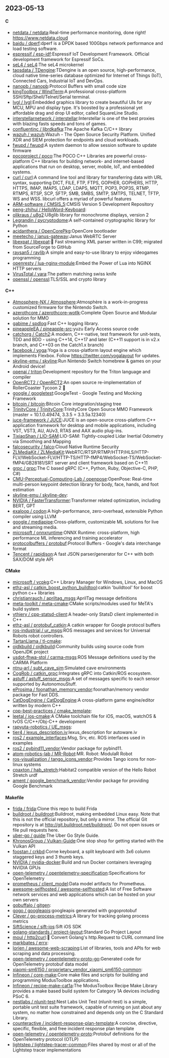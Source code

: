 ## 2023-05-13

#### C
* [netdata / netdata](https://github.com/netdata/netdata):Real-time performance monitoring, done right! https://www.netdata.cloud
* [baidu / dperf](https://github.com/baidu/dperf):dperf is a DPDK based 100Gbps network performance and load testing software.
* [espressif / esp-idf](https://github.com/espressif/esp-idf):Espressif IoT Development Framework. Official development framework for Espressif SoCs.
* [seL4 / seL4](https://github.com/seL4/seL4):The seL4 microkernel
* [taosdata / TDengine](https://github.com/taosdata/TDengine):TDengine is an open source, high-performance, cloud native time-series database optimized for Internet of Things (IoT), Connected Cars, Industrial IoT and DevOps.
* [nanopb / nanopb](https://github.com/nanopb/nanopb):Protocol Buffers with small code size
* [kingToolbox / WindTerm](https://github.com/kingToolbox/WindTerm):A professional cross-platform SSH/Sftp/Shell/Telnet/Serial terminal.
* [lvgl / lvgl](https://github.com/lvgl/lvgl):Embedded graphics library to create beautiful UIs for any MCU, MPU and display type. It's boosted by a professional yet affordable drag and drop UI editor, called SquareLine Studio.
* [interstellarnetwork / interstellar](https://github.com/interstellarnetwork/interstellar):Interstellar is one of the best proxies with blazing fasts speeds and tons of games.
* [confluentinc / librdkafka](https://github.com/confluentinc/librdkafka):The Apache Kafka C/C++ library
* [wazuh / wazuh](https://github.com/wazuh/wazuh):Wazuh - The Open Source Security Platform. Unified XDR and SIEM protection for endpoints and cloud workloads.
* [fwupd / fwupd](https://github.com/fwupd/fwupd):A system daemon to allow session software to update firmware
* [pocoproject / poco](https://github.com/pocoproject/poco):The POCO C++ Libraries are powerful cross-platform C++ libraries for building network- and internet-based applications that run on desktop, server, mobile, IoT, and embedded systems.
* [curl / curl](https://github.com/curl/curl):A command line tool and library for transferring data with URL syntax, supporting DICT, FILE, FTP, FTPS, GOPHER, GOPHERS, HTTP, HTTPS, IMAP, IMAPS, LDAP, LDAPS, MQTT, POP3, POP3S, RTMP, RTMPS, RTSP, SCP, SFTP, SMB, SMBS, SMTP, SMTPS, TELNET, TFTP, WS and WSS. libcurl offers a myriad of powerful features
* [ARM-software / CMSIS_5](https://github.com/ARM-software/CMSIS_5):CMSIS Version 5 Development Repository
* [peng-zhihui / HelloWord-Keyboard](https://github.com/peng-zhihui/HelloWord-Keyboard):
* [olikraus / u8g2](https://github.com/olikraus/u8g2):U8glib library for monochrome displays, version 2
* [Legrandin / pycryptodome](https://github.com/Legrandin/pycryptodome):A self-contained cryptographic library for Python
* [acidanthera / OpenCorePkg](https://github.com/acidanthera/OpenCorePkg):OpenCore bootloader
* [meetecho / janus-gateway](https://github.com/meetecho/janus-gateway):Janus WebRTC Server
* [libexpat / libexpat](https://github.com/libexpat/libexpat):🌿
Fast streaming XML parser written in C99; migrated from SourceForge to GitHub
* [raysan5 / raylib](https://github.com/raysan5/raylib):A simple and easy-to-use library to enjoy videogames programming
* [openresty / lua-nginx-module](https://github.com/openresty/lua-nginx-module):Embed the Power of Lua into NGINX HTTP servers
* [VirusTotal / yara](https://github.com/VirusTotal/yara):The pattern matching swiss knife
* [openssl / openssl](https://github.com/openssl/openssl):TLS/SSL and crypto library

#### C++
* [Atmosphere-NX / Atmosphere](https://github.com/Atmosphere-NX/Atmosphere):Atmosphère is a work-in-progress customized firmware for the Nintendo Switch.
* [azerothcore / azerothcore-wotlk](https://github.com/azerothcore/azerothcore-wotlk):Complete Open Source and Modular solution for MMO
* [gabime / spdlog](https://github.com/gabime/spdlog):Fast C++ logging library.
* [pineappleEA / pineapple-src](https://github.com/pineappleEA/pineapple-src):yuzu Early Access source code
* [catchorg / Catch2](https://github.com/catchorg/Catch2):A modern, C++-native, test framework for unit-tests, TDD and BDD - using C++14, C++17 and later (C++11 support is in v2.x branch, and C++03 on the Catch1.x branch)
* [facebook / yoga](https://github.com/facebook/yoga):Yoga is a cross-platform layout engine which implements Flexbox. Follow https://twitter.com/yogalayout for updates.
* [skyline-emu / skyline](https://github.com/skyline-emu/skyline):Run Nintendo Switch homebrew & games on your Android device!
* [openai / triton](https://github.com/openai/triton):Development repository for the Triton language and compiler
* [OpenRCT2 / OpenRCT2](https://github.com/OpenRCT2/OpenRCT2):An open source re-implementation of RollerCoaster Tycoon 2
🎢
* [google / googletest](https://github.com/google/googletest):GoogleTest - Google Testing and Mocking Framework
* [bitcoin / bitcoin](https://github.com/bitcoin/bitcoin):Bitcoin Core integration/staging tree
* [TrinityCore / TrinityCore](https://github.com/TrinityCore/TrinityCore):TrinityCore Open Source MMO Framework (master = 10.1.0.49474, 3.3.5 = 3.3.5a.12340)
* [juce-framework / JUCE](https://github.com/juce-framework/JUCE):JUCE is an open-source cross-platform C++ application framework for desktop and mobile applications, including VST, VST3, AU, AUv3, RTAS and AAX audio plug-ins.
* [TixiaoShan / LIO-SAM](https://github.com/TixiaoShan/LIO-SAM):LIO-SAM: Tightly-coupled Lidar Inertial Odometry via Smoothing and Mapping
* [falcosecurity / falco](https://github.com/falcosecurity/falco):Cloud Native Runtime Security
* [ZLMediaKit / ZLMediaKit](https://github.com/ZLMediaKit/ZLMediaKit):WebRTC/RTSP/RTMP/HTTP/HLS/HTTP-FLV/WebSocket-FLV/HTTP-TS/HTTP-fMP4/WebSocket-TS/WebSocket-fMP4/GB28181/SRT server and client framework based on C++11
* [grpc / grpc](https://github.com/grpc/grpc):The C based gRPC (C++, Python, Ruby, Objective-C, PHP, C#)
* [CMU-Perceptual-Computing-Lab / openpose](https://github.com/CMU-Perceptual-Computing-Lab/openpose):OpenPose: Real-time multi-person keypoint detection library for body, face, hands, and foot estimation
* [skyline-emu / skyline-dev](https://github.com/skyline-emu/skyline-dev):
* [NVIDIA / FasterTransformer](https://github.com/NVIDIA/FasterTransformer):Transformer related optimization, including BERT, GPT
* [exaloop / codon](https://github.com/exaloop/codon):A high-performance, zero-overhead, extensible Python compiler using LLVM
* [google / mediapipe](https://github.com/google/mediapipe):Cross-platform, customizable ML solutions for live and streaming media.
* [microsoft / onnxruntime](https://github.com/microsoft/onnxruntime):ONNX Runtime: cross-platform, high performance ML inferencing and training accelerator
* [protocolbuffers / protobuf](https://github.com/protocolbuffers/protobuf):Protocol Buffers - Google's data interchange format
* [Tencent / rapidjson](https://github.com/Tencent/rapidjson):A fast JSON parser/generator for C++ with both SAX/DOM style API

#### CMake
* [microsoft / vcpkg](https://github.com/microsoft/vcpkg):C++ Library Manager for Windows, Linux, and MacOS
* [ethz-asl / catkin_boost_python_buildtool](https://github.com/ethz-asl/catkin_boost_python_buildtool):catkin 'buildtool' for boost python c++ libraries
* [christianrauch / apriltag_msgs](https://github.com/christianrauch/apriltag_msgs):AprilTag message definitions
* [meta-toolkit / meta-cmake](https://github.com/meta-toolkit/meta-cmake):CMake scripts/modules used for MeTA's build system
* [vthiery / cpp-statsd-client](https://github.com/vthiery/cpp-statsd-client):A header-only StatsD client implemented in C++
* [ethz-asl / protobuf_catkin](https://github.com/ethz-asl/protobuf_catkin):A catkin wrapper for Google protocol buffers
* [ros-industrial / ur_msgs](https://github.com/ros-industrial/ur_msgs):ROS messages and services for Universal Robots robot controllers.
* [TartanLlama / tl-cmake](https://github.com/TartanLlama/tl-cmake):
* [ojdkbuild / ojdkbuild](https://github.com/ojdkbuild/ojdkbuild):Community builds using source code from OpenJDK project
* [usdot-fhwa-stol / carma-msgs](https://github.com/usdot-fhwa-stol/carma-msgs):ROS Message definitions used by the CARMA Platform
* [ntnu-arl / subt_cave_sim](https://github.com/ntnu-arl/subt_cave_sim):Simulated cave environments
* [CogRob / catkin_grpc](https://github.com/CogRob/catkin_grpc):Integrates gRPC into Catkin/ROS ecosystem.
* [astuff / astuff_sensor_msgs](https://github.com/astuff/astuff_sensor_msgs):A set of messages specific to each sensor supported by AutonomouStuff.
* [eProsima / foonathan_memory_vendor](https://github.com/eProsima/foonathan_memory_vendor):foonathan/memory vendor package for Fast DDS.
* [CatDogEngine / CatDogEngine](https://github.com/CatDogEngine/CatDogEngine):A cross-platform game engine/editor written by modern C++
* [cpp-best-practices / cmake_template](https://github.com/cpp-best-practices/cmake_template):
* [leetal / ios-cmake](https://github.com/leetal/ios-cmake):A CMake toolchain file for iOS, macOS, watchOS & tvOS C/C++/Obj-C++ development
* [rapyuta-robotics / UE_msgs](https://github.com/rapyuta-robotics/UE_msgs):
* [tier4 / lexus_description.iv](https://github.com/tier4/lexus_description.iv):lexus_description for autoware.iv
* [ros2 / example_interfaces](https://github.com/ros2/example_interfaces):Msg, Srv, etc. ROS interfaces used in examples
* [ros2 / pybind11_vendor](https://github.com/ros2/pybind11_vendor):Vendor package for pybind11.
* [atom-robotics-lab / MR-Robot](https://github.com/atom-robotics-lab/MR-Robot):MR. Robot: ModulaR Robot
* [ros-visualization / tango_icons_vendor](https://github.com/ros-visualization/tango_icons_vendor):Provides Tango icons for non-linux systems
* [cpaxton / hab_stretch](https://github.com/cpaxton/hab_stretch):Habitat2 compatible version of the Hello Robot Stretch urdf
* [ament / google_benchmark_vendor](https://github.com/ament/google_benchmark_vendor):Vendor package for providing Google Benchmark

#### Makefile
* [frida / frida](https://github.com/frida/frida):Clone this repo to build Frida
* [buildroot / buildroot](https://github.com/buildroot/buildroot):Buildroot, making embedded Linux easy. Note that this is not the official repository, but only a mirror. The official Git repository is at http://git.buildroot.net/buildroot/. Do not open issues or file pull requests here.
* [uber-go / guide](https://github.com/uber-go/guide):The Uber Go Style Guide.
* [KhronosGroup / Vulkan-Guide](https://github.com/KhronosGroup/Vulkan-Guide):One stop shop for getting started with the Vulkan API
* [foostan / crkbd](https://github.com/foostan/crkbd):Corne keyboard, a split keyboard with 3x6 column staggered keys and 3 thumb keys.
* [NVIDIA / nvidia-docker](https://github.com/NVIDIA/nvidia-docker):Build and run Docker containers leveraging NVIDIA GPUs
* [open-telemetry / opentelemetry-specification](https://github.com/open-telemetry/opentelemetry-specification):Specifications for OpenTelemetry
* [prometheus / client_model](https://github.com/prometheus/client_model):Data model artifacts for Prometheus.
* [awesome-selfhosted / awesome-selfhosted](https://github.com/awesome-selfhosted/awesome-selfhosted):A list of Free Software network services and web applications which can be hosted on your own servers
* [gobuffalo / gitgen](https://github.com/gobuffalo/gitgen):
* [gogo / googleapis](https://github.com/gogo/googleapis):googleapis generated with gogoprotobuf
* [Clever / go-process-metrics](https://github.com/Clever/go-process-metrics):A library for tracking golang process metrics
* [SiftScience / sift-ios](https://github.com/SiftScience/sift-ios):Sift iOS SDK
* [golang-standards / project-layout](https://github.com/golang-standards/project-layout):Standard Go Project Layout
* [moul / http2curl](https://github.com/moul/http2curl):📐
Convert Golang's http.Request to CURL command line
* [markbates / errx](https://github.com/markbates/errx):
* [lorien / awesome-web-scraping](https://github.com/lorien/awesome-web-scraping):List of libraries, tools and APIs for web scraping and data processing.
* [open-telemetry / opentelemetry-proto-go](https://github.com/open-telemetry/opentelemetry-proto-go):Generated code for OpenTelemetry protobuf data model
* [xiaomi-sm6150 / proprietary_vendor_xiaomi_sm6150-common](https://github.com/xiaomi-sm6150/proprietary_vendor_xiaomi_sm6150-common):
* [Infineon / core-make](https://github.com/Infineon/core-make):Core make files and scripts for building and programming ModusToolbox applications.
* [Infineon / recipe-make-cat1a](https://github.com/Infineon/recipe-make-cat1a):The ModusToolbox Recipe Make Library provides a make based build system for Category 1A devices including PSoC 6.
* [nestlabs / nlunit-test](https://github.com/nestlabs/nlunit-test):Nest Labs Unit Test (nlunit-test) is a simple, portable unit test suite framework, capable of running on just about any system, no matter how constrained and depends only on the C Standard Library.
* [counteractive / incident-response-plan-template](https://github.com/counteractive/incident-response-plan-template):A concise, directive, specific, flexible, and free incident response plan template
* [open-telemetry / opentelemetry-proto](https://github.com/open-telemetry/opentelemetry-proto):Protobuf definitions for the OpenTelemetry protocol (OTLP)
* [lightstep / lightstep-tracer-common](https://github.com/lightstep/lightstep-tracer-common):Files shared by most or all of the Lightstep tracer implementations
